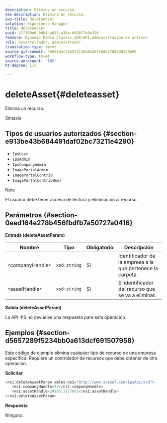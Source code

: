 ```yaml
---
description: Elimina un recurso.
seo-description: Elimina un recurso.
seo-title: deleteAsset
solution: Experience Manager
title: deleteAsset
uuid: 47f700e0-04bf-4d33-a18a-d938f7e9e326
feature: Dynamic Media Classic,SDK/API,Administración de activos
role: Desarrollador, administrador
translation-type: tm+mt
source-git-commit: 469d1a5c43a972116a8a2efb0de5708800130a99
workflow-type: tm+mt
source-wordcount: '105'
ht-degree: 11%

---
```



# deleteAsset{#deleteasset}

Elimina un recurso.

Sintaxis

## Tipos de usuarios autorizados {#section-e913be43b684491daf02bc73211e4290}

* `IpsUser`
* `IpsAdmin`
* `IpsCompanyAdmin`
* `ImagePortalAdmin`
* `ImagePortalContrib`
* `ImagePortalContribUser`

>[!NOTE]
>
>El usuario debe tener acceso de lectura y eliminación al recurso.

## Parámetros {#section-0eed164e278b456fbdfb7a50727a0416}

**Entrada (deleteAssetParam)**

| Nombre | Tipo | Obligatorio | Descripción |
|---|---|---|---|
| `*`companyHandle`*` | `xsd:string` | Sí | Identificador de la empresa a la que pertenece la carpeta. |
| `*`assetHandle`*` | `xsd:string` | Sí | El identificador del recurso que se va a eliminar. |

**Salida (deleteAssetParam)**

La API IPS no devuelve una respuesta para esta operación.

## Ejemplos {#section-d5657289f5234bb0a613dcf691507958}

Este código de ejemplo elimina cualquier tipo de recurso de una empresa específica. Requiere un controlador de recursos que debe obtener de otra operación.

**Solicitar**

```java
<ns1:deleteAssetParam xmlns:ns1="http://www.scene7.com/IpsApi/xsd">
   <ns1:companyHandle>47</ns1:companyHandle>
   <ns1:assetHandle>24265|1|17061</ns1:assetHandle>
</ns1:deleteAssetParam>
```

**Respuesta**

Ninguno.
